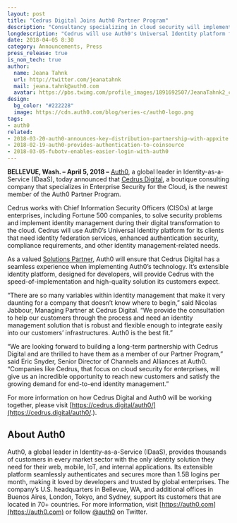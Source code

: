 ```yaml
---
layout: post
title: "Cedrus Digital Joins Auth0 Partner Program"
description: "Consultancy specializing in cloud security will implement Auth0"
longdescription: "Cedrus will use Auth0's Universal Identity platform for its clients that need identity federation services, enhanced authentication security, compliance requirements, and other identity management-related needs."
date: 2018-04-05 8:30
category: Announcements, Press
press_release: true
is_non_tech: true
author:
  name: Jeana Tahnk
  url: http://twitter.com/jeanatahnk
  mail: jeana.tahnk@auth0.com
  avatar: https://pbs.twimg.com/profile_images/1891692507/JeanaTahnk2_crop_400x400.jpg
design:
  bg_color: "#222228"
  image: https://cdn.auth0.com/blog/series-c/auth0-logo.png
tags:
- auth0
related:
- 2018-03-20-auth0-announces-key-distribution-partnership-with-appxite
- 2018-02-19-auth0-provides-authentication-to-coinsource
- 2018-03-05-fubotv-enables-easier-login-with-auth0
---
```


**BELLEVUE, Wash. – April 5, 2018 –** [Auth0](https://auth0.com/), a global leader in Identity-as-a-Service (IDaaS), today announced that [Cedrus Digital](https://cedrus.digital/auth0/), a boutique consulting company that specializes in Enterprise Security for the Cloud, is the newest member of the Auth0 Partner Program. 

Cedrus works with Chief Information Security Officers (CISOs) at large enterprises, including Fortune 500 companies, to solve security problems and implement identity management during their digital transformation to the cloud. Cedrus will use Auth0’s Universal Identity platform for its clients that need identity federation services, enhanced authentication security, compliance requirements, and other identity management-related needs. 

As a valued [Solutions Partner](https://auth0.com/partners), Auth0 will ensure that Cedrus Digital has a seamless experience when implementing Auth0’s technology. It’s extensible identity platform, designed for developers, will provide Cedrus with the speed-of-implementation and high-quality solution its customers expect. 

“There are so many variables within identity management that make it very daunting for a company that doesn’t know where to begin,” said Nicolas Jabbour, Managing Partner at Cedrus Digital. “We provide the consultation to help our customers through the process and need an identity management solution that is robust and flexible enough to integrate easily into our customers’ infrastructures. Auth0 is the best fit.” 

“We are looking forward to building a long-term partnership with Cedrus Digital and are thrilled to have them as a member of our Partner Program,” said Eric Snyder, Senior Director of Channels and Alliances at Auth0. “Companies like Cedrus, that focus on cloud security for enterprises, will give us an incredible opportunity to reach new customers and satisfy the growing demand for end-to-end identity management.”


For more information on how Cedrus Digital and Auth0 will be working together, please visit [https://cedrus.digital/auth0/](https://cedrus.digital/auth0/.).

## About Auth0

Auth0, a global leader in Identity-as-a-Service (IDaaS), provides thousands of customers in every market sector with the only identity solution they need for their web, mobile, IoT, and internal applications. Its extensible platform seamlessly authenticates and secures more than 1.5B logins per month, making it loved by developers and trusted by global enterprises. The company’s U.S. headquarters in Bellevue, WA, and additional offices in Buenos Aires, London, Tokyo, and Sydney, support its customers that are located in 70+ countries.
For more information, visit [https://auth0.com](https://auth0.com) or follow [@auth0](https://twitter.com/auth0) on Twitter.
